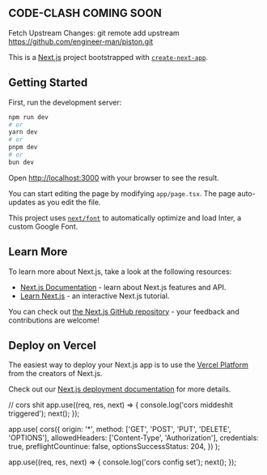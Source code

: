 ## CODE-CLASH COMING SOON

Fetch Upstream Changes:
git remote add upstream https://github.com/engineer-man/piston.git

This is a [Next.js](https://nextjs.org/) project bootstrapped with [`create-next-app`](https://github.com/vercel/next.js/tree/canary/packages/create-next-app).

## Getting Started

First, run the development server:

```bash
npm run dev
# or
yarn dev
# or
pnpm dev
# or
bun dev
```

Open [http://localhost:3000](http://localhost:3000) with your browser to see the result.

You can start editing the page by modifying `app/page.tsx`. The page auto-updates as you edit the file.

This project uses [`next/font`](https://nextjs.org/docs/basic-features/font-optimization) to automatically optimize and load Inter, a custom Google Font.

## Learn More

To learn more about Next.js, take a look at the following resources:

- [Next.js Documentation](https://nextjs.org/docs) - learn about Next.js features and API.
- [Learn Next.js](https://nextjs.org/learn) - an interactive Next.js tutorial.

You can check out [the Next.js GitHub repository](https://github.com/vercel/next.js/) - your feedback and contributions are welcome!

## Deploy on Vercel

The easiest way to deploy your Next.js app is to use the [Vercel Platform](https://vercel.com/new?utm_medium=default-template&filter=next.js&utm_source=create-next-app&utm_campaign=create-next-app-readme) from the creators of Next.js.

Check out our [Next.js deployment documentation](https://nextjs.org/docs/deployment) for more details.

// cors shit
app.use((req, res, next) => {
console.log('cors middeshit triggered');
next();
});

app.use(
cors({
origin: '\*',
method: ['GET', 'POST', 'PUT', 'DELETE', 'OPTIONS'],
allowedHeaders: ['Content-Type', 'Authorization'],
credentials: true,
preflightCountinue: false,
optionsSuccessStatus: 204,
})
);

app.use((req, res, next) => {
console.log('cors config set');
next();
});
